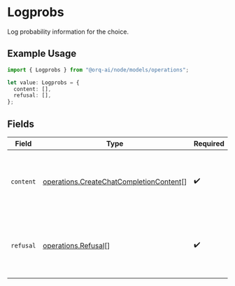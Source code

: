 # Logprobs

Log probability information for the choice.

## Example Usage

```typescript
import { Logprobs } from "@orq-ai/node/models/operations";

let value: Logprobs = {
  content: [],
  refusal: [],
};
```

## Fields

| Field                                                                                              | Type                                                                                               | Required                                                                                           | Description                                                                                        |
| -------------------------------------------------------------------------------------------------- | -------------------------------------------------------------------------------------------------- | -------------------------------------------------------------------------------------------------- | -------------------------------------------------------------------------------------------------- |
| `content`                                                                                          | [operations.CreateChatCompletionContent](../../models/operations/createchatcompletioncontent.md)[] | :heavy_check_mark:                                                                                 | A list of message content tokens with log probability information.                                 |
| `refusal`                                                                                          | [operations.Refusal](../../models/operations/refusal.md)[]                                         | :heavy_check_mark:                                                                                 | A list of message refusal tokens with log probability information.                                 |